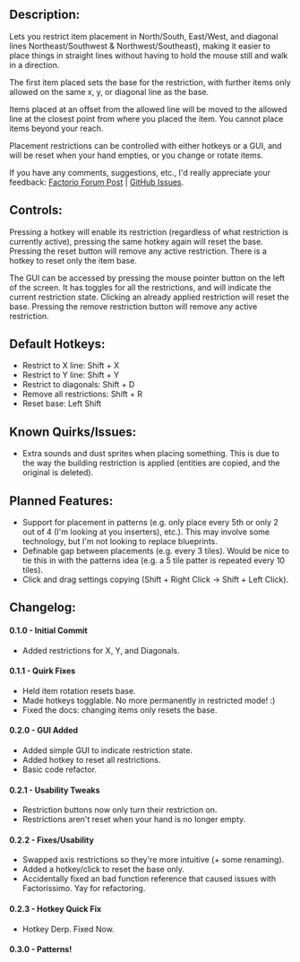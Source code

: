 ## Description:
Lets you restrict item placement in North/South, East/West, and diagonal lines Northeast/Southwest & Northwest/Southeast), making it easier to place things in straight lines without having to hold the mouse still and walk in a direction.

The first item placed sets the base for the restriction, with further items only allowed on the same x, y, or diagonal line as the base.

Items placed at an offset from the allowed line will be moved to the allowed line at the closest point from where you placed the item. You cannot place items beyond your reach.

Placement restrictions can be controlled with either hotkeys or a GUI, and will be reset when your hand empties, or you change or rotate items.

If you have any comments, suggestions, etc., I'd really appreciate your feedback: [Factorio Forum Post](https://forums.factorio.com/viewtopic.php?f=97&t=42641) | [GitHub Issues](https://github.com/AkkaWakka/MouseBits/issues).

## Controls:
Pressing a hotkey will enable its restriction (regardless of what restriction is currently active), pressing the same hotkey again will reset the base.  Pressing the reset button will remove any active restriction.  There is a hotkey to reset only the item base.

The GUI can be accessed by pressing the mouse pointer button on the left of the screen.  It has toggles for all the restrictions, and will indicate the current restriction state.  Clicking an already applied restriction will reset the base.  Pressing the remove restriction button will remove any active restriction.

## Default Hotkeys:
- Restrict to X line: Shift + X
- Restrict to Y line: Shift + Y
- Restrict to diagonals: Shift + D
- Remove all restrictions: Shift + R
- Reset base: Left Shift

## Known Quirks/Issues:
- Extra sounds and dust sprites when placing something. This is due to the way the building restriction is applied (entities are copied, and the original is deleted).

## Planned Features:
- Support for placement in patterns (e.g. only place every 5th or only 2 out of 4 (I'm looking at you inserters), etc.). This may involve some technology, but I'm not looking to replace blueprints.
- Definable gap between placements (e.g. every 3 tiles).  Would be nice to tie this in with the patterns idea (e.g. a 5 tile patter is repeated every 10 tiles).
- Click and drag settings copying (Shift + Right Click -> Shift + Left Click).

## Changelog:
#### 0.1.0 - Initial Commit
- Added restrictions for X, Y, and Diagonals.

#### 0.1.1 - Quirk Fixes
- Held item rotation resets base.
- Made hotkeys togglable.  No more permanently in restricted mode! :)
- Fixed the docs: changing items only resets the base.

#### 0.2.0 - GUI Added
- Added simple GUI to indicate restriction state.
- Added hotkey to reset all restrictions.
- Basic code refactor.

#### 0.2.1 - Usability Tweaks
- Restriction buttons now only turn their restriction on.
- Restrictions aren't reset when your hand is no longer empty.

#### 0.2.2 - Fixes/Usability
- Swapped axis restrictions so they're more intuitive (+ some renaming).
- Added a hotkey/click to reset the base only.
- Accidentally fixed an bad function reference that caused issues with Factorissimo.  Yay for refactoring.

#### 0.2.3 - Hotkey Quick Fix
- Hotkey Derp.  Fixed Now.

#### 0.3.0 - Patterns!

